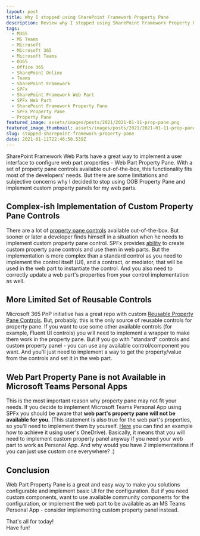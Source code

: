 ```yaml
---
layout: post
title: Why I stopped using SharePoint Framework Property Pane
description: Review why I stopped using SharePoint Framework Property Pane and implement a custom property panel instead
tags:
  - M365
  - MS Teams
  - Microsoft
  - Microsoft 365
  - Microsoft Teams
  - O365
  - Office 365
  - SharePoint Online
  - Teams
  - SharePoint Framework
  - SPFx
  - SharePoint Framework Web Part
  - SPFx Web Part
  - SharePoint Framework Property Pane
  - SPFx Property Pane
  - Property Pane
featured_image: assets/images/posts/2021/2021-01-11-prop-pane.png
featured_image_thumbnail: assets/images/posts/2021/2021-01-11-prop-pane.png
slug: stopped-sharepoint-framework-property-pane
date: 2021-01-11T22:46:50.539Z
---
```

SharePoint Framework Web Parts have a great way to implement a user interface to configure web part properties - Web Part Property Pane. With a set of property pane controls available out-of-the-box, this functionality fits most of the developers' needs. But there are some limitations and subjective concerns why I decided to stop using OOB Property Pane and implement custom property panels for my web parts.

## Complex-ish Implementation of Custom Property Pane Controls
There are a lot of [property pane controls](https://docs.microsoft.com/en-us/sharepoint/dev/spfx/web-parts/basics/integrate-with-property-pane#property-pane-fields) available out-of-the-box. But sooner or later a developer finds himself in a situation when he needs to implement custom property pane control. 
SPFx provides [ability](https://docs.microsoft.com/en-us/sharepoint/dev/spfx/web-parts/guidance/build-custom-property-pane-controls) to create custom property pane controls and use them in web parts. But the implementation is more complex than a standard control as you need to implement the control itself (UI), and a contract, or mediator, that will be used in the web part to instantiate the control.
And you also need to correctly update a web part's properties from your control implementation as well.

## More Limited Set of Reusable Controls
Microsoft 365 PnP initiative has a great repo with custom [Reusable Property Pane Controls](https://pnp.github.io/sp-dev-fx-property-controls/). But, probably, this is the only source of reusable controls for property pane.
If you want to use some other available controls (for example, Fluent UI controls) you will need to implement a wrapper to make them work in the property pane.
But if you go with "standard" controls and custom property panel - you can use any available control/component you want. And you'll just need to implement a way to get the property/value from the controls and set it in the web part.

## Web Part Property Pane is not Available in Microsoft Teams Personal Apps
This is the most important reason why property pane may not fit your needs.
If you decide to implement Microsoft Teams Personal App using SPFx you should be aware that **web part's property pane will not be available for you.** (This statement is also true for the web part's properties, so you'll need to implement them by yourself. [Here](https://blog.aterentiev.com/teams-personal-app-configuration) you can find an example how to achieve it using user's OneDrive). Basically, it means that you will need to implement custom property panel anyway if you need your web part to work as Personal App. And why would you have 2 implementations if you can just use custom one everywhere? :)

## Conclusion
Web Part Property Pane is a great and easy way to make you solutions configurable and implement basic UI for the configuration.
But if you need custom components, want to use available community components for the configuration, or implement the web part to be available as an MS Teams Personal App - consider implementing custom property panel instead.


That's all for today!<br />
Have fun!
